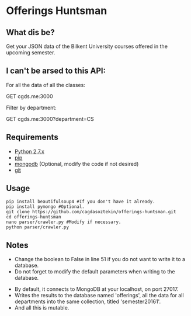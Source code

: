 # Offerings Huntsman 

## What dis be?
Get your JSON data of the Bilkent University courses offered in the upcoming semester. 

## I can't be arsed to this API:

For all the data of all the classes:

GET cgds.me:3000

Filter by department:

GET cgds.me:3000?department=CS

## Requirements 
* [Python 2.7.x](http://docs.python-guide.org/en/latest/starting/installation/)
* [pip](https://pip.pypa.io/en/stable/installing/)
* [mongodb](https://docs.mongodb.com/manual/installation/) (Optional, modify the code if not desired)
* [git](https://git-scm.com/book/en/v2/Getting-Started-Installing-Git)

## Usage

	pip install beautifulsoup4 #If you don't have it already.
	pip install pymongo #Optional.
	git clone https://github.com/cagdasoztekin/offerings-huntsman.git
	cd offerings-huntsman
	nano parser/crawler.py #Modify if necessary.
	python parser/crawler.py

## Notes

* Change the boolean to False in line 51 if you do not want to write it to a database.
* Do not forget to modify the default parameters when writing to the database.
- By default, it connects to MongoDB at your localhost, on port 27017.
- Writes the results to the database named 'offerings', all the data for all departments into the same collection, titled 'semester20161'.
- And all this is mutable.
